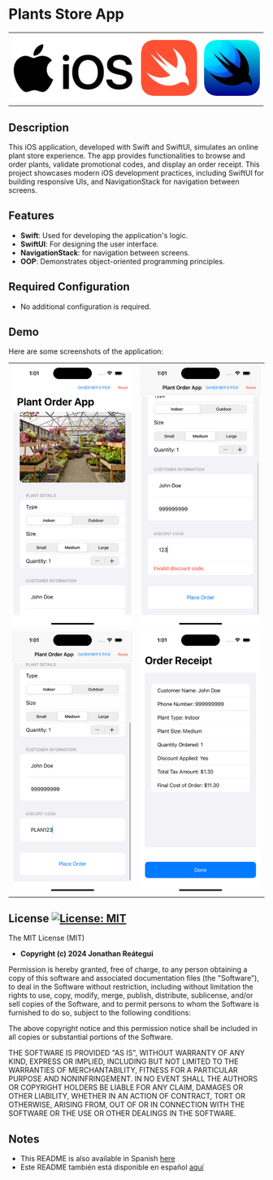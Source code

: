 # Plants Store App

<table>
  <tr>
    <td><img src="./assets/logo/iOS-logo.png" width="240" /></td>
    <td><img src="./assets/logo/Swift-logo.png" width="110" /></td>
    <td><img src="./assets/logo/SwiftUI-logo.png" width="110" /></td>
  </tr>
</table>

## Description

This iOS application, developed with Swift and SwiftUI, simulates an online plant store experience. The app provides functionalities to browse and order plants, validate promotional codes, and display an order receipt. This project showcases modern iOS development practices, including SwiftUI for building responsive UIs, and NavigationStack for navigation between screens.

## Features

- **Swift**: Used for developing the application's logic.
- **SwiftUI**: For designing the user interface.
- **NavigationStack**: for navigation between screens.
- **OOP**: Demonstrates object-oriented programming principles.

## Required Configuration

- No additional configuration is required.

## Demo

Here are some screenshots of the application:

<table>
  <tr>
    <td><img src="./assets/demo/1-Order-Form-1.png"/></td>
    <td><img src="./assets/demo/2-Order-Form-2-Invalid-Code.png"/></td>
  </tr>
  <tr>
    <td><img src="./assets/demo/3-Order-Form-3-Valid-Code.png"/></td>
    <td><img src="./assets/demo/4-Order-Receipt.png"/></td>
  </tr>
</table>

## License [![License: MIT](https://img.shields.io/badge/License-MIT-yellow.svg)](https://opensource.org/licenses/MIT)

The MIT License (MIT)

- **Copyright (c) 2024 Jonathan Reátegui**

Permission is hereby granted, free of charge, to any person obtaining a copy of this software and associated documentation files (the "Software"), to deal in the Software without restriction, including without limitation the rights to use, copy, modify, merge, publish, distribute, sublicense, and/or sell copies of the Software, and to permit persons to whom the Software is furnished to do so, subject to the following conditions:

The above copyright notice and this permission notice shall be included in all copies or substantial portions of the Software.

THE SOFTWARE IS PROVIDED "AS IS", WITHOUT WARRANTY OF ANY KIND, EXPRESS OR IMPLIED, INCLUDING BUT NOT LIMITED TO THE WARRANTIES OF MERCHANTABILITY, FITNESS FOR A PARTICULAR PURPOSE AND NONINFRINGEMENT. IN NO EVENT SHALL THE AUTHORS OR COPYRIGHT HOLDERS BE LIABLE FOR ANY CLAIM, DAMAGES OR OTHER LIABILITY, WHETHER IN AN ACTION OF CONTRACT, TORT OR OTHERWISE, ARISING FROM, OUT OF OR IN CONNECTION WITH THE SOFTWARE OR THE USE OR OTHER DEALINGS IN THE SOFTWARE.

## Notes

- This README is also available in Spanish  [here](README-es.md)
- Este README también está disponible en español  [aquí](README-es.md)
